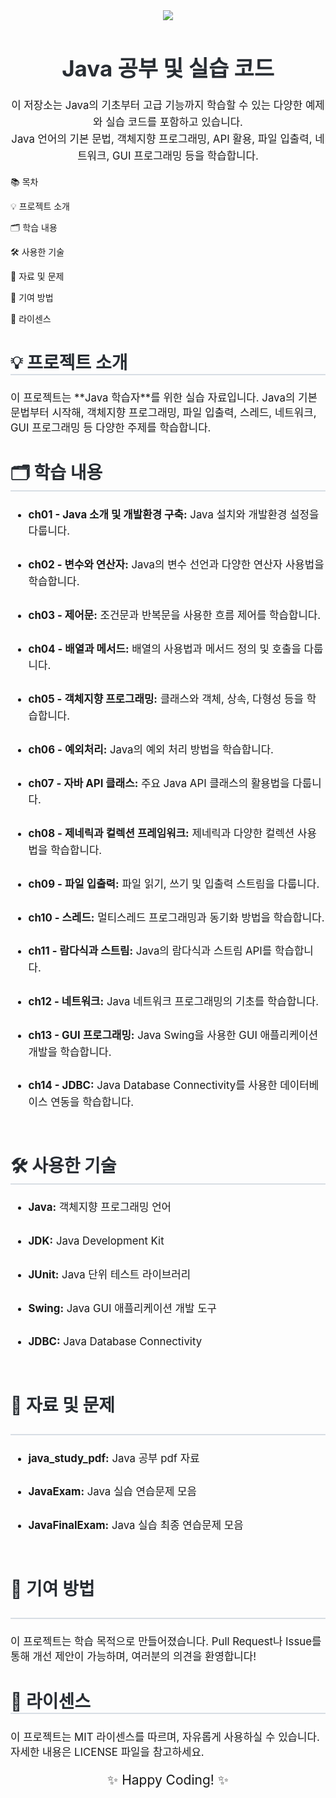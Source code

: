 <div align="center"> <img src="https://capsule-render.vercel.app/api?type=waving&color=auto&height=240&text=🚀%20Java%20Study&animation=fadeIn&fontColor=ffffff&fontSize=60" /> </div> <h1 style="font-size: 2.5em; color: #282d33; text-align: center;">Java 공부 및 실습 코드</h1> <p style="font-size: 1.2em; line-height: 1.6; text-align: center;"> 이 저장소는 Java의 기초부터 고급 기능까지 학습할 수 있는 다양한 예제와 실습 코드를 포함하고 있습니다. <br>
  Java 언어의 기본 문법, 객체지향 프로그래밍, API 활용, 파일 입출력, 네트워크, GUI 프로그래밍 등을 학습합니다. </p>
📚 목차



💡 프로젝트 소개


🗂️ 학습 내용


🛠️ 사용한 기술


📄 자료 및 문제


🤝 기여 방법


📄 라이센스


<h2 style="font-size: 2em; border-bottom: 2px solid #d8dee4; color: #282d33;">💡 프로젝트 소개</h2> 

<p style="font-size: 1.2em;"> 이 프로젝트는 **Java 학습자**를 위한 실습 자료입니다. Java의 기본 문법부터 시작해, 객체지향 프로그래밍, 파일 입출력, 스레드, 네트워크, GUI 프로그래밍 등 다양한 주제를 학습합니다. </p>

<h2 style="font-size: 2em; border-bottom: 2px solid #d8dee4; color: #282d33;">🗂️ 학습 내용</h2>

<ul style="font-size: 1.2em; line-height: 1.6;"> 
  
  <li><b>ch01 - Java 소개 및 개발환경 구축:</b> Java 설치와 개발환경 설정을 다룹니다.</li> <br>
  
  <li><b>ch02 - 변수와 연산자:</b> Java의 변수 선언과 다양한 연산자 사용법을 학습합니다.</li> <br>
  
  <li><b>ch03 - 제어문:</b> 조건문과 반복문을 사용한 흐름 제어를 학습합니다.</li><br>
  
  <li><b>ch04 - 배열과 메서드:</b> 배열의 사용법과 메서드 정의 및 호출을 다룹니다.</li><br>
  
  <li><b>ch05 - 객체지향 프로그래밍:</b> 클래스와 객체, 상속, 다형성 등을 학습합니다.</li><br>
  
  <li><b>ch06 - 예외처리:</b> Java의 예외 처리 방법을 학습합니다.</li> <br>
  
  <li><b>ch07 - 자바 API 클래스:</b> 주요 Java API 클래스의 활용법을 다룹니다.</li> <br>
  
  <li><b>ch08 - 제네릭과 컬렉션 프레임워크:</b> 제네릭과 다양한 컬렉션 사용법을 학습합니다.</li> <br>
  
  <li><b>ch09 - 파일 입출력:</b> 파일 읽기, 쓰기 및 입출력 스트림을 다룹니다.</li> <br>
  
  <li><b>ch10 - 스레드:</b> 멀티스레드 프로그래밍과 동기화 방법을 학습합니다.</li> <br>
  
  <li><b>ch11 - 람다식과 스트림:</b> Java의 람다식과 스트림 API를 학습합니다.</li> <br>
  
  <li><b>ch12 - 네트워크:</b> Java 네트워크 프로그래밍의 기초를 학습합니다.</li> <br>
  
  <li><b>ch13 - GUI 프로그래밍:</b> Java Swing을 사용한 GUI 애플리케이션 개발을 학습합니다.</li> <br>
  
  <li><b>ch14 - JDBC:</b> Java Database Connectivity를 사용한 데이터베이스 연동을 학습합니다.</li> <br>
  
  </ul>
<h2 style="font-size: 2em; border-bottom: 2px solid #d8dee4; color: #282d33;">🛠️ 사용한 기술</h2>

<ul style="font-size: 1.2em; line-height: 1.6;">
  
  <li><b>Java:</b> 객체지향 프로그래밍 언어</li><br>
  
  <li><b>JDK:</b> Java Development Kit</li> <br>
  
  <li><b>JUnit:</b> Java 단위 테스트 라이브러리</li><br>
  
  <li><b>Swing:</b> Java GUI 애플리케이션 개발 도구</li><br>
  
  <li><b>JDBC:</b> Java Database Connectivity</li><br>
  
  </ul>

<h2 style="font-size: 2em; border-bottom: 2px solid #d8dee4; color: #282d33;">
  
  📄 자료 및 문제</h2> <ul style="font-size: 1.2em; line-height: 1.6;"> 
  
  <li><b>java_study_pdf:</b> Java 공부 pdf 자료</li><br>
  
  <li><b>JavaExam:</b> Java 실습 연습문제 모음</li><br>
  
  <li><b>JavaFinalExam:</b> Java 실습 최종 연습문제 모음</li><br>
  
  </ul>
<h2 style="font-size: 2em; border-bottom: 2px solid #d8dee4; color: #282d33;">
  
  🤝 기여 방법</h2> <p style="font-size: 1.2em;"> 이 프로젝트는 학습 목적으로 만들어졌습니다. Pull Request나 Issue를 통해 개선 제안이 가능하며, 여러분의 의견을 환영합니다! </p>
  
<h2 style="font-size: 2em; border-bottom: 2px solid #d8dee4; color: #282d33;">📄 라이센스</h2> 

<p style="font-size: 1.2em;"> 이 프로젝트는 MIT 라이센스를 따르며, 자유롭게 사용하실 수 있습니다. 자세한 내용은 LICENSE 파일을 참고하세요. </p> 

<p style="font-size: 1.5em; text-align: center;">✨ Happy Coding! ✨</p>
